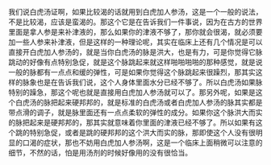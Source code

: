 我们说白虎汤证啊，如果比较渴的话就用到白虎加人参汤，这是一个一般的说法，不是比较渴，应该是蛮渴的。那这个它是在告诉我们一件事说，因为在古方的世界里面是拿人参是来补津液的，那么如果你的津液不够了，那你就会很渴，就必须要加一些人参来补津液，但是这样的一种理论呢，其实在临床上还有几个情况是可以直接开白虎加人参汤的，就是当你白虎汤的脉是洪大，也是有力，可是你觉得它脉跳动的好像有点特别急促，就是这个脉跳起来就这样啪啪啪啪的那种感觉，就是说一般的脉都有一点点和缓的弹性，可是如果你觉得这个脉跳起来很躁烈，那其实这样的脉象也是在告诉我们说，这个人身体里面水分已经不够了。所以白虎汤如果脉特别的躁急，那这个呢也就是直接用白虎加人参汤就可以了。那另外呢，如果是这个白虎汤的脉把起来硬邦邦的，就是标准的白虎汤或者白虎加人参汤的脉其实都是带点滑的调子，就是脉里面还有一点点柔软的弹性的成分。如果你这个脉洪大而实的脉把起来是硬邦邦的，那其实就意味着你里面的津液已经不够了。所以如果有这个跳的特别急促，或者是跳的硬邦邦的这个洪大而实的脉，那即使这个人没有很明显的口渴的症状，那也不妨用白虎加人参汤啊，这是一个临床上面稍微可以注意的细节，不然的话，怕是用汤剂的时候好像用的没有很恰当。
